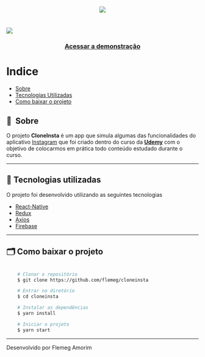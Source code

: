 <h1 align="center">
    <img src="https://ik.imagekit.io/kep5aig5ks/bfc83ad4-5764-49a0-817d-41bcb696f93f_200x200_ffSdTq6gS.png">
</h1>

<h1>
    <img src="public/apresentacao.gif">
</h1>

<h3 align="center">
    <a href="https://play.google.com/forapp/cloneinsta/">Acessar a demonstração</a>
<h3 >

# Indice

- [Sobre](#-sobre)
- [Tecnologias Utilizadas](#-tecnologias-utilizadas)
- [Como baixar o projeto](#-como-baixar-o-projeto)

## 🔖&nbsp; Sobre

O projeto **CloneInsta** é um app que simula algumas das funcionalidades do aplicativo [Instagram](https://instagram.com) que foi criado dentro do curso da **[Udemy](https://www.udemy.com/course/curso-react-native/)** com o objetivo de colocarmos em prática todo conteúdo estudado durante o curso.

---

## 🚀 Tecnologias utilizadas

O projeto foi desenvolvido utilizando as seguintes tecnologias

- [React-Native](https://reactnative.dev/)
- [Redux](https://redux.org)
- [Axios](https://github.com/axios/axios)
- [Firebase](https://firebase.google.com/)

---

## 🗂 Como baixar o projeto

```bash

    # Clonar o repositório
    $ git clone https://github.com/flemeg/cloneinsta

    # Entrar no diretório
    $ cd cloneinsta

    # Instalar as dependências
    $ yarn install

    # Iniciar o projeto
    $ yarn start
```

---

Desenvolvido por Flemeg Amorim